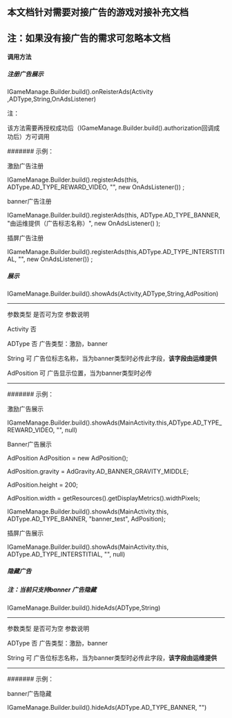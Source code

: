 ## 本文档针对需要对接广告的游戏对接补充文档

## 注：如果没有接广告的需求可忽略本文档

#### 调用方法

##### 注册广告展示

IGameManage.Builder.build().onReisterAds(Activity
,ADType,String,OnAdsListener)

注：

该方法需要再授权成功后（IGameManage.Builder.build().authorization回调成功后）方可调用

####### 示例：

激励广告注册

IGameManage.Builder.build().registerAds(this,
ADType.AD_TYPE_REWARD_VIDEO, \"\", new OnAdsListener()) ;

banner广告注册

IGameManage.Builder.build().registerAds(this, ADType.AD_TYPE_BANNER,
\"由运维提供（广告标志名称）\", new OnAdsListener() );

插屏广告注册

IGameManage.Builder.build().registerAds(this,ADType.AD_TYPE_INTERSTITIAL,
\"\", new OnAdsListener()) ;

##### 展示

IGameManage.Builder.build().showAds(Activity,ADType,String,AdPosition)

  ----------------------- ----------------------- ------------------------------------------------------------------
  参数类型                是否可为空              参数说明

  Activity                否                      

  ADType                  否                      广告类型：激励，banner

  String                  可                      广告位标志名称，当为banner类型时必传此字段，**该字段由运维提供**

  AdPosition              可                      广告显示位置，当为banner类型时必传
  ----------------------- ----------------------- ------------------------------------------------------------------

####### 示例：

激励广告展示

IGameManage.Builder.build().showAds(MainActivity.this,ADType.AD_TYPE_REWARD_VIDEO,
\"\", null)

Banner广告展示

AdPosition AdPosition = new AdPosition();

AdPosition.gravity = AdGravity.AD_BANNER_GRAVITY_MIDDLE;

AdPosition.height = 200;

AdPosition.width = getResources().getDisplayMetrics().widthPixels;

IGameManage.Builder.build().showAds(MainActivity.this,
ADType.AD_TYPE_BANNER, \"banner_test\", AdPosition);

插屏广告展示

IGameManage.Builder.build().showAds(MainActivity.this,
ADType.AD_TYPE_INTERSTITIAL, \"\", null)

##### 隐藏广告

##### 注：当前只支持banner 广告隐藏

IGameManage.Builder.build().hideAds(ADType,String)

  ----------------------- ----------------------- ------------------------------------------------------------------
  参数类型                是否可为空              参数说明

  ADType                  否                      广告类型：激励，banner

  String                  可                      广告位标志名称，当为banner类型时必传此字段，**该字段由运维提供**
  ----------------------- ----------------------- ------------------------------------------------------------------

####### 示例：

banner广告隐藏

IGameManage.Builder.build().hideAds(ADType.AD_TYPE_BANNER, \"\")
